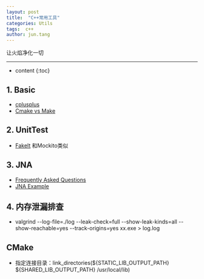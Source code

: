 ```yaml
---
layout: post
title:  "C++常用工具"
categories: Utils
tags:  c++
author: jun.tang
---
```


让火焰净化一切

---

* content
{:toc}

## 1. Basic
* [cplusplus](http://www.cplusplus.com/forum/general/17754/) 
* [Cmake vs Make](https://prateekvjoshi.com/2014/02/01/cmake-vs-make/)

## 2. UnitTest
* [FakeIt](https://github.com/eranpeer/FakeIt/wiki/Quickstart) 和Mockito类似

## 3. JNA
* [Frequently Asked Questions](https://github.com/java-native-access/jna/blob/master/www/FrequentlyAskedQuestions.md)
* [JNA Example](http://www.eshayne.com/jnaex/index.html?example=6)

## 4. 内存泄漏排查
* valgrind --log-file=./log --leak-check=full --show-leak-kinds=all --show-reachable=yes --track-origins=yes xx.exe > log.log

## CMake
* 指定连接目录：link_directories(${STATIC_LIB_OUTPUT_PATH} ${SHARED_LIB_OUTPUT_PATH} /usr/local/lib)
